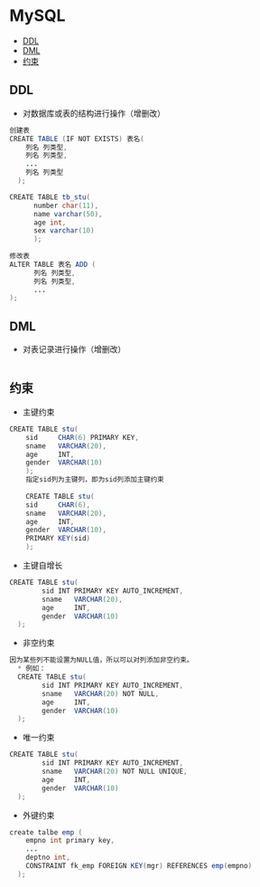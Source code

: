 # MySQL
   - [DDL](#ddl)
   - [DML](#dml)
   - [约束](#约束)


## DDL
* 对数据库或表的结构进行操作（增删改）
```java
创建表
CREATE TABLE (IF NOT EXISTS) 表名(
    列名 列类型,
    列名 列类型,
    ...
    列名 列类型
  );

CREATE TABLE tb_stu(
      number char(11), 
      name varchar(50), 
      age int, 
      sex varchar(10)
      );
      
修改表
ALTER TABLE 表名 ADD (
      列名 列类型,
      列名 列类型,
      ...
);
```

## DML
* 对表记录进行操作（增删改）
```java

```

## 约束
* 主键约束
```java
CREATE TABLE stu(
	sid	    CHAR(6) PRIMARY KEY,
	sname	VARCHAR(20),
	age		INT,
	gender	VARCHAR(10) 
    );
    指定sid列为主键列，即为sid列添加主键约束
   
    CREATE TABLE stu(
	sid	    CHAR(6),
	sname	VARCHAR(20),
	age		INT,
	gender	VARCHAR(10),
	PRIMARY KEY(sid)
    );
```
* 主键自增长
```java
CREATE TABLE stu(
		sid INT PRIMARY KEY AUTO_INCREMENT,
		sname	VARCHAR(20),
		age		INT,
		gender	VARCHAR(10)
  );
```
* 非空约束
```java
因为某些列不能设置为NULL值，所以可以对列添加非空约束。
  * 例如：
  CREATE TABLE stu(
		sid INT PRIMARY KEY AUTO_INCREMENT,
		sname	VARCHAR(20) NOT NULL,
		age		INT,
		gender	VARCHAR(10)
  );
```
* 唯一约束
```java
CREATE TABLE stu(
		sid INT PRIMARY KEY AUTO_INCREMENT,
		sname	VARCHAR(20) NOT NULL UNIQUE,
		age		INT,
		gender	VARCHAR(10)
  );
```
* 外键约束
```java
create talbe emp (
    empno int primary key,
    ...
    deptno int,
    CONSTRAINT fk_emp FOREIGN KEY(mgr) REFERENCES emp(empno)  
  );
```
